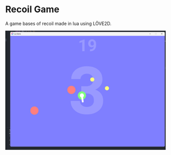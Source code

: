 # Recoil Game

A game bases of recoil made in lua using LÖVE2D.

![game.png](README.assets/game.png)
